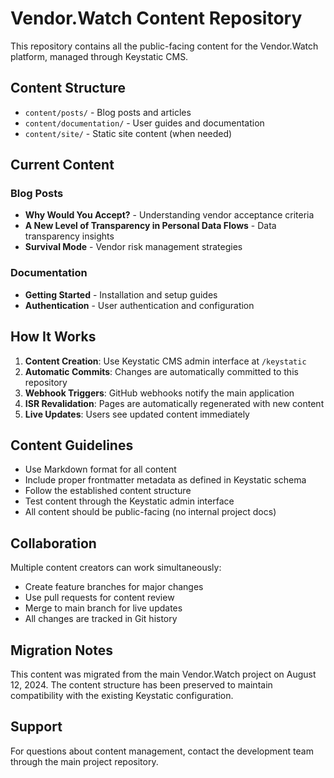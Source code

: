 # Vendor.Watch Content Repository

This repository contains all the public-facing content for the Vendor.Watch platform, managed through Keystatic CMS.

## Content Structure

- `content/posts/` - Blog posts and articles
- `content/documentation/` - User guides and documentation
- `content/site/` - Static site content (when needed)

## Current Content

### Blog Posts
- **Why Would You Accept?** - Understanding vendor acceptance criteria
- **A New Level of Transparency in Personal Data Flows** - Data transparency insights
- **Survival Mode** - Vendor risk management strategies

### Documentation
- **Getting Started** - Installation and setup guides
- **Authentication** - User authentication and configuration

## How It Works

1. **Content Creation**: Use Keystatic CMS admin interface at `/keystatic`
2. **Automatic Commits**: Changes are automatically committed to this repository
3. **Webhook Triggers**: GitHub webhooks notify the main application
4. **ISR Revalidation**: Pages are automatically regenerated with new content
5. **Live Updates**: Users see updated content immediately

## Content Guidelines

- Use Markdown format for all content
- Include proper frontmatter metadata as defined in Keystatic schema
- Follow the established content structure
- Test content through the Keystatic admin interface
- All content should be public-facing (no internal project docs)

## Collaboration

Multiple content creators can work simultaneously:
- Create feature branches for major changes
- Use pull requests for content review
- Merge to main branch for live updates
- All changes are tracked in Git history

## Migration Notes

This content was migrated from the main Vendor.Watch project on August 12, 2024. The content structure has been preserved to maintain compatibility with the existing Keystatic configuration.

## Support

For questions about content management, contact the development team through the main project repository.
